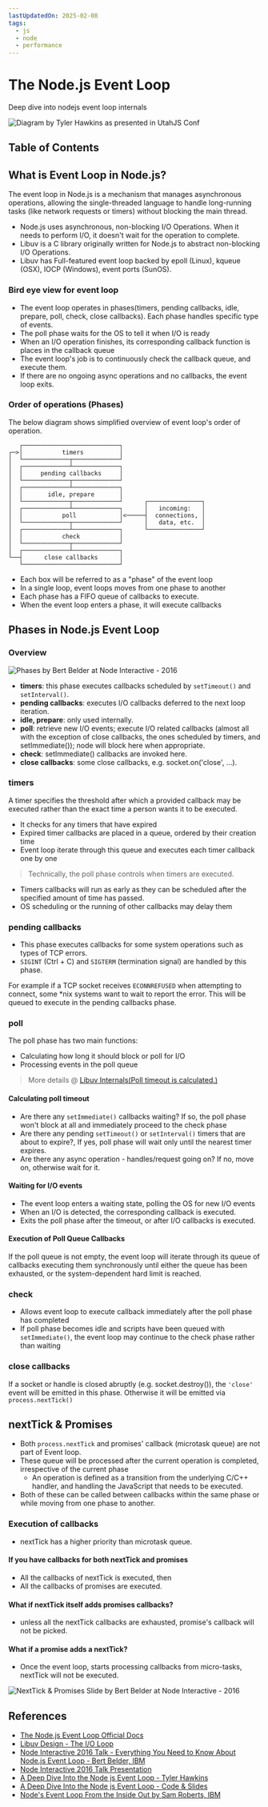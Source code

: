 ```yaml
---
lastUpdatedOn: 2025-02-08
tags:
  - js
  - node
  - performance
---
```


# The Node.js Event Loop

Deep dive into nodejs event loop internals

![Diagram by Tyler Hawkins as presented in UtahJS Conf](./2025-02-07-nodejs-event-loop/nodejs-event-loop-with-example.png)

## Table of Contents

## What is Event Loop in Node.js?

The event loop in Node.js is a mechanism that manages asynchronous
operations, allowing the single-threaded language to handle long-running
tasks (like network requests or timers) without blocking the main thread.

- Node.js uses asynchronous, non-blocking I/O Operations. When it needs to perform I/O, it doesn't wait for the operation to complete.
- Libuv is a C library originally written for Node.js to abstract non-blocking I/O Operations.
- Libuv has Full-featured event loop backed by epoll (Linux), kqueue (OSX), IOCP (Windows), event ports (SunOS).

### Bird eye view for event loop

- The event loop operates in phases(timers, pending callbacks, idle, prepare, poll, check, close callbacks). Each phase handles specific type of events.
- The poll phase waits for the OS to tell it when I/O is ready
- When an I/O operation finishes, its corresponding callback function is places in the callback queue
- The event loop's job is to continuously check the callback queue, and execute them.
- If there are no ongoing async operations and no callbacks, the event loop exits.

### Order of operations (Phases)

The below diagram shows simplified overview of event loop's order of operation.

```asciidoc
   ┌───────────────────────────┐
┌─>│           timers          │
│  └─────────────┬─────────────┘
│  ┌─────────────┴─────────────┐
│  │     pending callbacks     │
│  └─────────────┬─────────────┘
│  ┌─────────────┴─────────────┐
│  │       idle, prepare       │
│  └─────────────┬─────────────┘      ┌───────────────┐
│  ┌─────────────┴─────────────┐      │   incoming:   │
│  │           poll            │<─────┤  connections, │
│  └─────────────┬─────────────┘      │   data, etc.  │
│  ┌─────────────┴─────────────┐      └───────────────┘
│  │           check           │
│  └─────────────┬─────────────┘
│  ┌─────────────┴─────────────┐
└──┤      close callbacks      │
   └───────────────────────────┘
```

- Each box will be referred to as a "phase" of the event loop
- In a single loop, event loops moves from one phase to another
- Each phase has a FIFO queue of callbacks to execute.
- When the event loop enters a phase, it will execute callbacks

## Phases in Node.js Event Loop

### Overview

![Phases by Bert Belder at Node Interactive - 2016](./2025-02-07-nodejs-event-loop/phases-overview.jpg)

- **timers**: this phase executes callbacks scheduled by `setTimeout()` and `setInterval()`.
- **pending callbacks**: executes I/O callbacks deferred to the next loop iteration.
- **idle, prepare**: only used internally.
- **poll**: retrieve new I/O events; execute I/O related callbacks (almost all with the exception of close callbacks, the ones scheduled by timers, and setImmediate()); node will block here when appropriate.
- **check**: setImmediate() callbacks are invoked here.
- **close callbacks**: some close callbacks, e.g. socket.on('close', ...).

### timers

A timer specifies the threshold after which a provided callback may be executed rather than the exact time a person wants it to be executed.

- It checks for any timers that have expired
- Expired timer callbacks are placed in a queue, ordered by their creation time
- Event loop iterate through this queue and executes each timer callback one by one

> Technically, the poll phase controls when timers are executed.

- Timers callbacks will run as early as they can be scheduled after the specified amount of time has passed.
- OS scheduling or the running of other callbacks may delay them

### pending callbacks

- This phase executes callbacks for some system operations such as types of TCP errors.
- `SIGINT` (Ctrl + C) and `SIGTERM` (termination signal) are handled by this phase.

For example if a TCP socket receives `ECONNREFUSED` when attempting to connect, some \*nix systems want to wait to report the error. This will be queued to execute in the pending callbacks phase.

### poll

The poll phase has two main functions:

- Calculating how long it should block or poll for I/O
- Processing events in the poll queue

> More details @ [Libuv Internals(Poll timeout is calculated.)](#poll-timeout-is-calculated)

#### Calculating poll timeout

- Are there any `setImmediate()` callbacks waiting? If so, the poll phase won't block at all and immediately proceed to the check phase
- Are there any pending `setTimeout()` or `setInterval()` timers that are about to expire?, If yes, poll phase will wait only until the nearest timer expires.
- Are there any async operation - handles/request going on? If no, move on, otherwise wait for it.

#### Waiting for I/O events

- The event loop enters a waiting state, polling the OS for new I/O events
- When an I/O is detected, the corresponding callback is executed.
- Exits the poll phase after the timeout, or after I/O callbacks is executed.

#### Execution of Poll Queue Callbacks

If the poll queue is not empty, the event loop will iterate through its queue of callbacks executing them synchronously until either the queue has been exhausted, or the system-dependent hard limit is reached.

### check

- Allows event loop to execute callback immediately after the poll phase has completed
- If poll phase becomes idle and scripts have been queued with `setImmediate()`, the event loop may continue to the check phase rather than waiting

### close callbacks

If a socket or handle is closed abruptly (e.g. socket.destroy()), the `'close'` event will be emitted in this phase. Otherwise it will be emitted via `process.nextTick()`

## nextTick & Promises

- Both `process.nextTick` and promises' callback (microtask queue) are not part of Event loop.
- These queue will be processed after the current operation is completed, irrespective of the current phase
  - An operation is defined as a transition from the underlying C/C++ handler, and handling the JavaScript that needs to be executed.
- Both of these can be called between callbacks within the same phase or while moving from one phase to another.

### Execution of callbacks

- nextTick has a higher priority than microtask queue.

#### If you have callbacks for both nextTick and promises

- All the callbacks of nextTick is executed, then
- All the callbacks of promises are executed.

#### What if nextTick itself adds promises callbacks?

- unless all the nextTick callbacks are exhausted, promise's callback will not be picked.

#### What if a promise adds a nextTick?

- Once the event loop, starts processing callbacks from micro-tasks, nextTick will not be executed.

![NextTick & Promises Slide by Bert Belder at Node Interactive - 2016](./2025-02-07-nodejs-event-loop/nexttick-and-promises.jpg)

## References

- [The Node.js Event Loop Official Docs](https://nodejs.org/en/learn/asynchronous-work/event-loop-timers-and-nexttick)
- [Libuv Design - The I/O Loop](https://docs.libuv.org/en/v1.x/design.html#the-i-o-loop)
- [Node Interactive 2016 Talk - Everything You Need to Know About Node.js Event Loop - Bert Belder, IBM](https://youtu.be/PNa9OMajw9w?si=CFxugIEBeZTGIHrD)
- [Node Interactive 2016 Talk Presentation](https://drive.google.com/file/d/0B1ENiZwmJ_J2a09DUmZROV9oSGc/view?resourcekey=0-lR-GaBV1Bmjy086Fp3J4Uw)
- [A Deep Dive Into the Node js Event Loop - Tyler Hawkins](https://youtu.be/KKM_4-uQpow?si=zlsK2g3p1TkQGE3l)
- [A Deep Dive Into the Node js Event Loop - Code & Slides](https://github.com/thawkin3/nodejs-event-loop-presentation)
- [Node's Event Loop From the Inside Out by Sam Roberts, IBM](https://youtu.be/P9csgxBgaZ8?si=sU_LGUgWYAT-yFTR)
